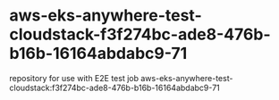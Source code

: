 # aws-eks-anywhere-test-cloudstack-f3f274bc-ade8-476b-b16b-16164abdabc9-71
repository for use with E2E test job aws-eks-anywhere-test-cloudstack:f3f274bc-ade8-476b-b16b-16164abdabc9-71
